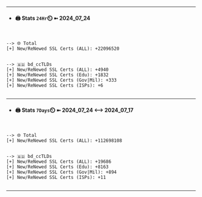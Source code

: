 

---
- #### 🖨️ **Stats** `24Hr`⏲️ ➼ 2024_07_24
```console


--> 🌐 Total
[+] New/ReNewed SSL Certs (ALL): +22096520


--> 🇧🇩 bd_ccTLDs
[+] New/ReNewed SSL Certs (ALL): +4940
[+] New/ReNewed SSL Certs (Edu): +1832
[+] New/ReNewed SSL Certs (Gov|Mil): +333
[+] New/ReNewed SSL Certs (ISPs): +6


```

---
- #### 🖨️ **Stats** `7Days`⏲️ ➼ 2024_07_24 <--> 2024_07_17
```console


--> 🌐 Total
[+] New/ReNewed SSL Certs (ALL): +112698108


--> 🇧🇩 bd_ccTLDs
[+] New/ReNewed SSL Certs (ALL): +19686
[+] New/ReNewed SSL Certs (Edu): +8163
[+] New/ReNewed SSL Certs (Gov|Mil): +894
[+] New/ReNewed SSL Certs (ISPs): +11


```

---

